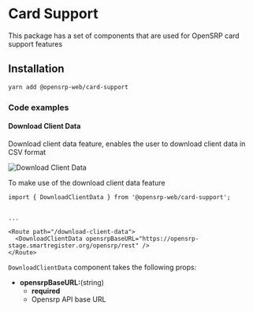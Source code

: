 # Card Support

This package has a set of components that are used for OpenSRP card support features

## Installation

```sh
yarn add @opensrp-web/card-support
```

### Code examples

#### Download Client Data

Download client data feature, enables the user to download client data in CSV format

![Download Client Data](public/assets/img/download-client-data.png)

To make use of the download client data feature

```tsx
import { DownloadClientData } from '@opensrp-web/card-support';


...

<Route path="/download-client-data">
  <DownloadClientData opensrpBaseURL="https://opensrp-stage.smartregister.org/opensrp/rest" />
</Route>
```

`DownloadClientData` component takes the following props:

- **opensrpBaseURL:**(string)
  - **required**
  - Opensrp API base URL
